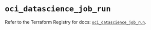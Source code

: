 # `oci_datascience_job_run`

Refer to the Terraform Registry for docs: [`oci_datascience_job_run`](https://registry.terraform.io/providers/oracle/oci/6.18.0/docs/resources/datascience_job_run).
